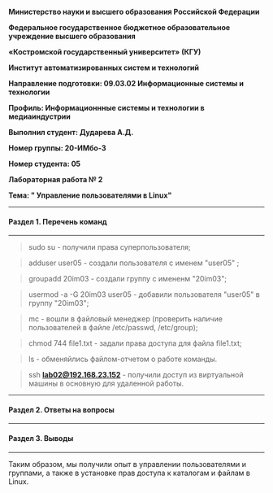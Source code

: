 **Министерство науки и высшего образования Российской Федерации**

**Федеральное государственное бюджетное образовательное учреждение высшего образования**

**«Костромской государственный университет» (КГУ)**

**Институт автоматизированных систем и технологий**

**Направление подготовки: 09.03.02 Информационные системы и технологии**

**Профиль: Информационнные системы и технологии в медиаиндустрии**

**Выполнил студент: Дударева А.Д.**

**Номер группы: 20-ИМбо-3**

**Номер студента: 05**

**Лабораторная работа № 2** 

**Тема: " Управление пользователями в Linux"**

---

#### Раздел 1. Перечень команд

---

> sudo su - получили права суперпользователя;

> adduser user05 - создали пользователя с именем "user05" ;

> groupadd 20im03 - создали группу с имененм "20im03";

> usermod -a -G 20im03 user05 - добавили пользователя "user05" в группу "20im03";

> mc - вошли в файловый менеджер (проверить наличие пользователей в файле /etc/passwd,  /etc/group);

> chmod 744 file1.txt - задали права доступа для файла file1.txt;

> ls - обменяйлись файлом-отчетом о работе команды.

> ssh **lab02@192.168.23.152** - получили доступ из виртуальной машины в основную для удаленной работы.

---

#### Раздел 2. Ответы на вопросы

---

#### Раздел 3. Выводы

---

Таким образом, мы получили опыт в управлении пользователями и группами, а также в установке прав доступа к каталогам
и файлам в Linux. 
